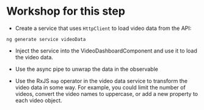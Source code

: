 # Workshop for this step

* Create a service that uses `HttpClient` to load video data from the API:

```
ng generate service videoData
```

* Inject the service into the VideoDashboardComponent and use it to load the
  video data.

* Use the async pipe to unwrap the data in the observable

* Use the RxJS `map` operator in the video data service to transform
  the video data in some way. For example, you could limit the number of
  videos, convert the video names to uppercase, or add a new property to
  each video object.

